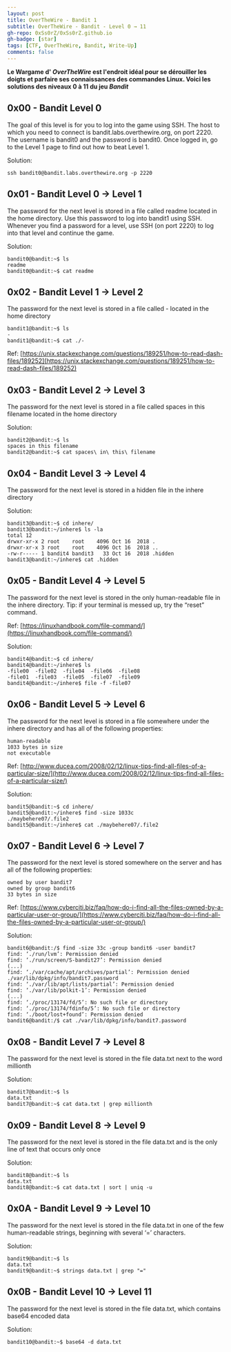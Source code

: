 ```yaml
---
layout: post
title: OverTheWire - Bandit 1
subtitle: OverTheWire - Bandit - Level 0 → 11 
gh-repo: 0xSs0rZ/0xSs0rZ.github.io
gh-badge: [star]
tags: [CTF, OverTheWire, Bandit, Write-Up]
comments: false
---
```


**Le Wargame d' _OverTheWire_ est l'endroit idéal pour se dérouiller les doigts et parfaire ses connaissances des commandes Linux. Voici les solutions des niveaux 0 à 11 du jeu _Bandit_**

## 0x00 - Bandit Level 0

The goal of this level is for you to log into the game using SSH. The host to which you need to connect is bandit.labs.overthewire.org, on port 2220. The username is bandit0 and the password is bandit0. Once logged in, go to the Level 1 page to find out how to beat Level 1.

Solution:

~~~
ssh bandit0@bandit.labs.overthewire.org -p 2220
~~~

## 0x01 - Bandit Level 0 → Level 1

The password for the next level is stored in a file called readme located in the home directory. Use this password to log into bandit1 using SSH. Whenever you find a password for a level, use SSH (on port 2220) to log into that level and continue the game.

Solution:

~~~
bandit0@bandit:~$ ls
readme
bandit0@bandit:~$ cat readme
~~~

## 0x02 - Bandit Level 1 → Level 2

The password for the next level is stored in a file called - located in the home directory

~~~
bandit1@bandit:~$ ls
-
bandit1@bandit:~$ cat ./-
~~~

Ref: [https://unix.stackexchange.com/questions/189251/how-to-read-dash-files/189252](https://unix.stackexchange.com/questions/189251/how-to-read-dash-files/189252)

## 0x03 - Bandit Level 2 → Level 3

The password for the next level is stored in a file called spaces in this filename located in the home directory

Solution:

~~~
bandit2@bandit:~$ ls
spaces in this filename
bandit2@bandit:~$ cat spaces\ in\ this\ filename 
~~~

## 0x04 - Bandit Level 3 → Level 4

The password for the next level is stored in a hidden file in the inhere directory

Solution:

~~~
bandit3@bandit:~$ cd inhere/
bandit3@bandit:~/inhere$ ls -la
total 12
drwxr-xr-x 2 root    root    4096 Oct 16  2018 .
drwxr-xr-x 3 root    root    4096 Oct 16  2018 ..
-rw-r----- 1 bandit4 bandit3   33 Oct 16  2018 .hidden
bandit3@bandit:~/inhere$ cat .hidden 
~~~

## 0x05 - Bandit Level 4 → Level 5

The password for the next level is stored in the only human-readable file in the inhere directory. Tip: if your terminal is messed up, try the “reset” command.

Ref: [https://linuxhandbook.com/file-command/](https://linuxhandbook.com/file-command/)

Solution:

~~~
bandit4@bandit:~$ cd inhere/
bandit4@bandit:~/inhere$ ls
-file00  -file02  -file04  -file06  -file08
-file01  -file03  -file05  -file07  -file09
bandit4@bandit:~/inhere$ file -f -file07
~~~

## 0x06 - Bandit Level 5 → Level 6

The password for the next level is stored in a file somewhere under the inhere directory and has all of the following properties:

    human-readable
    1033 bytes in size
    not executable

Ref: [http://www.ducea.com/2008/02/12/linux-tips-find-all-files-of-a-particular-size/](http://www.ducea.com/2008/02/12/linux-tips-find-all-files-of-a-particular-size/)

Solution:

~~~ 
bandit5@bandit:~$ cd inhere/
bandit5@bandit:~/inhere$ find -size 1033c
./maybehere07/.file2
bandit5@bandit:~/inhere$ cat ./maybehere07/.file2
~~~

## 0x07 - Bandit Level 6 → Level 7

The password for the next level is stored somewhere on the server and has all of the following properties:

    owned by user bandit7
    owned by group bandit6
    33 bytes in size

Ref: [https://www.cyberciti.biz/faq/how-do-i-find-all-the-files-owned-by-a-particular-user-or-group/](https://www.cyberciti.biz/faq/how-do-i-find-all-the-files-owned-by-a-particular-user-or-group/)

Solution:

~~~
bandit6@bandit:/$ find -size 33c -group bandit6 -user bandit7
find: ‘./run/lvm’: Permission denied
find: ‘./run/screen/S-bandit27’: Permission denied
(...)
find: ‘./var/cache/apt/archives/partial’: Permission denied
./var/lib/dpkg/info/bandit7.password
find: ‘./var/lib/apt/lists/partial’: Permission denied
find: ‘./var/lib/polkit-1’: Permission denied
(...)
find: ‘./proc/13174/fd/5’: No such file or directory
find: ‘./proc/13174/fdinfo/5’: No such file or directory
find: ‘./boot/lost+found’: Permission denied
bandit6@bandit:/$ cat ./var/lib/dpkg/info/bandit7.password
~~~

## 0x08 - Bandit Level 7 → Level 8

The password for the next level is stored in the file data.txt next to the word millionth

Solution:

~~~ 
bandit7@bandit:~$ ls
data.txt
bandit7@bandit:~$ cat data.txt | grep millionth
~~~

## 0x09 - Bandit Level 8 → Level 9

The password for the next level is stored in the file data.txt and is the only line of text that occurs only once

Solution:

~~~
bandit8@bandit:~$ ls
data.txt
bandit8@bandit:~$ cat data.txt | sort | uniq -u
~~~

## 0x0A - Bandit Level 9 → Level 10

The password for the next level is stored in the file data.txt in one of the few human-readable strings, beginning with several ‘=’ characters.

Solution:

~~~
bandit9@bandit:~$ ls
data.txt
bandit9@bandit:~$ strings data.txt | grep "="
~~~

## 0x0B - Bandit Level 10 → Level 11

The password for the next level is stored in the file data.txt, which contains base64 encoded data

Solution:

~~~
bandit10@bandit:~$ base64 -d data.txt 
~~~

